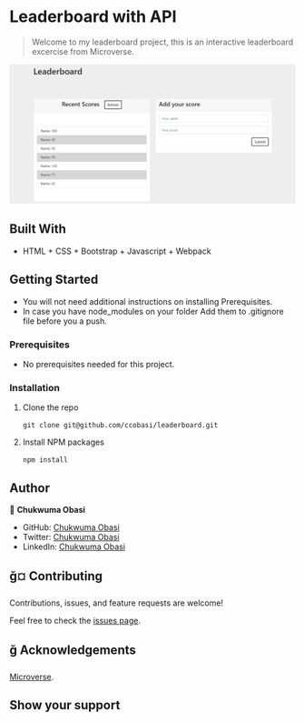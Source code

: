 # Leaderboard with API

> Welcome to my leaderboard project, this is an interactive leaderboard excercise from Microverse.

![screenshot](./screenshot.png)

## Built With

- HTML + CSS + Bootstrap + Javascript + Webpack

## Getting Started

* You will not need additional instructions on installing Prerequisites.
* In case you have node_modules on your folder Add them to .gitignore file before you a push.

### Prerequisites

* No prerequisites needed for this project.
### Installation

1. Clone the repo
   ```
   git clone git@github.com/ccobasi/leaderboard.git
   ```
2. Install NPM packages
   ```
   npm install
   ```

## Author

👤 **Chukwuma Obasi**

- GitHub: [Chukwuma Obasi](https://github.com/ccobasi)
- Twitter: [Chukwuma Obasi](https://twitter.com/obasichux)
- LinkedIn: [Chukwuma Obasi](https://www.linkedin.com/in/chukwuma-obasi/)

## ğ¤ Contributing

Contributions, issues, and feature requests are welcome!

Feel free to check the [issues page](https://github.com/smunozmo/leaderboard/issues).


## ğ Acknowledgements

[Microverse](https://www.microverse.org). 

## Show your support


